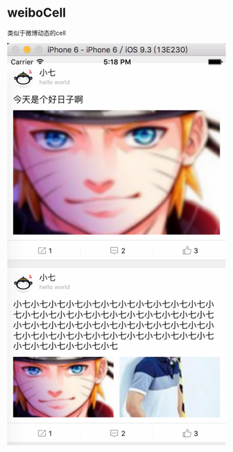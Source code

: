 # weiboCell
类似于微博动态的cell

![](https://github.com/MisterZhouZhou/weiboCell/blob/master/imgages/qq.png)
